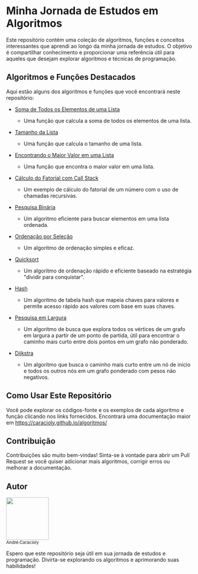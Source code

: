 # Minha Jornada de Estudos em Algoritmos

Este repositório contém uma coleção de algoritmos, funções e conceitos interessantes que aprendi ao longo da minha jornada de estudos. O objetivo é compartilhar conhecimento e proporcionar uma referência útil para aqueles que desejam explorar algoritmos e técnicas de programação.

## Algoritmos e Funções Destacados

Aqui estão alguns dos algoritmos e funções que você encontrará neste repositório:

- [Soma de Todos os Elementos de uma Lista](https://github.com/Caracioly/algoritmos/blob/main/codigos/soma.py)
  - Uma função que calcula a soma de todos os elementos de uma lista.

- [Tamanho da Lista](https://github.com/Caracioly/algoritmos/blob/main/codigos/len.py)
  - Uma função que calcula o tamanho de uma lista.

- [Encontrando o Maior Valor em uma Lista](https://github.com/Caracioly/algoritmos/blob/main/codigos/maior_valor.py)
  - Uma função que encontra o maior valor em uma lista.

- [Cálculo do Fatorial com Call Stack](https://github.com/Caracioly/algoritmos/blob/main/codigos/fatorial.py)
  - Um exemplo de cálculo do fatorial de um número com o uso de chamadas recursivas.

- [Pesquisa Binária](https://github.com/Caracioly/algoritmos/blob/main/codigos/pesquisa_binaria.py)
  - Um algoritmo eficiente para buscar elementos em uma lista ordenada.

- [Ordenação por Seleção](https://github.com/Caracioly/algoritmos/blob/main/codigos/ordenacao_selecao.py)
  - Um algoritmo de ordenação simples e eficaz.

- [Quicksort](https://github.com/Caracioly/algoritmos/blob/main/codigos/quicksort.py)
  - Um algoritmo de ordenação rápido e eficiente baseado na estratégia "dividir para conquistar".

- [Hash](https://github.com/Caracioly/algoritmos/blob/main/codigos/hash.py)
  - Um algoritmo de tabela hash que mapeia chaves para valores e permite acesso rápido aos valores com base em suas chaves.

- [Pesquisa em Largura](https://github.com/Caracioly/algoritmos/blob/main/codigos/pesquisa_em_largura.py)
  - Um algoritmo de busca que explora todos os vértices de um grafo em largura a partir de um ponto de partida, útil para encontrar o caminho mais curto entre dois pontos em um grafo não ponderado.

- [Dijkstra](https://github.com/Caracioly/algoritmos/blob/main/codigos/dijkstra.py)
  - Um algoritmo que busca o caminho mais curto entre um nó de início e todos os outros nós em um grafo ponderado com pesos não negativos.
    

## Como Usar Este Repositório

Você pode explorar os códigos-fonte e os exemplos de cada algoritmo e função clicando nos links fornecidos.
Encontrará uma documentação maior em https://caracioly.github.io/algoritmos/

## Contribuição

Contribuições são muito bem-vindas! Sinta-se à vontade para abrir um Pull Request se você quiser adicionar mais algoritmos, corrigir erros ou melhorar a documentação.

## Autor

<img loading="lazy" src="https://avatars.githubusercontent.com/u/120474277?v=4" width=115><br>[<sub>André Caracioly</sub>](https://github.com/Caracioly)

Espero que este repositório seja útil em sua jornada de estudos e programação. Divirta-se explorando os algoritmos e aprimorando suas habilidades!
